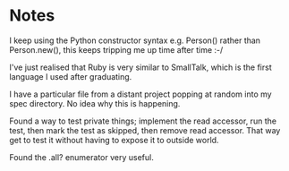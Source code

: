 Notes
=====

I keep using the Python constructor syntax e.g. Person() rather than Person.new(), this keeps tripping me up time after time :-/

I've just realised that Ruby is very similar to SmallTalk, which is the first language I used after graduating.

I have a particular file from a distant project popping at random into my spec directory. No idea why this is happening.

Found a way to test private things; implement the read accessor, run the test, then mark the test as skipped, then remove read accessor. That way get to test it without having to expose it to outside world.

Found the .all? enumerator very useful.

